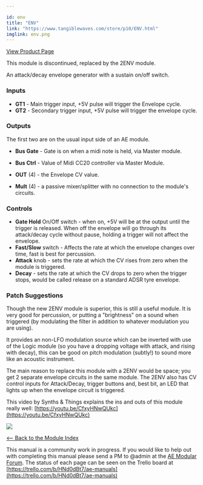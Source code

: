 ```yaml
---

id: env
title: "ENV"
link: "https://www.tangiblewaves.com/store/p10/ENV.html"
imglink: env.png
---
```



[View Product Page](https://www.tangiblewaves.com/store/p10/ENV.html)

This module is discontinued, replaced by the 2ENV module.

An attack/decay envelope generator with a sustain on/off switch.

### Inputs

*   **GT1** - Main trigger input, +5V pulse will trigger the Envelope cycle.
*   **GT2** - Secondary trigger input, +5V pulse will trigger the envelope cycle.

### Outputs

The first two are on the usual input side of an AE module.

*   **Bus Gate** - Gate is on when a midi note is held, via Master module.
*   **Bus Ctrl** - Value of Midi CC20 controller via Master Module.
    
*   **OUT** (4) - the Envelope CV value.
    
*   **Mult** (4) - a passive mixer/splitter with no connection to the module's circuits.

### Controls

*   **Gate Hold** On/Off switch - when on, +5V will be at the output until the trigger is released. When off the envelope will go through its attack/decay cycle without pause, holding a trigger will not affect the envelope.
*   **Fast/Slow** switch - Affects the rate at which the envelope changes over time, fast is best for percussion.
*   **Attack** knob - sets the rate at which the CV rises from zero when the module is triggered.
*   **Decay** - sets the rate at which the CV drops to zero when the trigger stops, would be called release on a standard ADSR tyre envelope.

### Patch Suggestions

Though the new 2ENV module is superior, this is still a useful module. It is very good for percussion, or putting a "brightness" on a sound when triggered (by modulating the filter in addition to whatever modulation you are using).

It provides an non-LFO modulation source which can be inverted with use of the Logic module (so you have a dropping voltage with attack, and rising with decay), this can be good on pitch modulation (subtly!) to sound more like an acoustic instrument.

The main reason to replace this module with a 2ENV would be space; you get 2 separate envelope circuits in the same module. The 2ENV also has CV control inputs for Attack/Decay, trigger buttons and, best bit, an LED that lights up when the envelope circuit is triggered.

This video by Synths & Things explains the ins and outs of this module really well: [https://youtu.be/CfxyHNwQUkc](https://youtu.be/CfxyHNwQUkc)

[![](/images/th00---env.png.jpg)](http://wiki.aemodular.com/uploads/AeManual/ENV/env.png "env")

[<-- Back to the Module Index](https://wiki.aemodular.com/pmwiki.php/AeManual/Modules)

This manual is a community work in progress. If you would like to help out with completing this manual please send a PM to @admin at the [AE Modular Forum](http://forum.aemodular.com). The status of each page can be seen on the Trello board at [https://trello.com/b/HNd0dBt7/ae-manuals](https://trello.com/b/HNd0dBt7/ae-manuals)